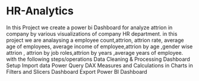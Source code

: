 # HR-Analytics
In this Project we create a power bi  Dashboard for analyze attrion in company by various visualizations  of company HR department. in this project we are analaysing a employee count,attrion, attrion rate, average age of employees, average income of employee,attrion by age ,gender wise attrion , attrion by job roles,attrion by years ,average years of employee.
with the following steps/operations 
Data Cleaning & Processing 
Dashboard Setup
Import data 
Power Query 
DAX 
Measures and Calculations in 
Charts in 
Filters and Slicers 
Dashboard 
Export Power BI Dashboard
